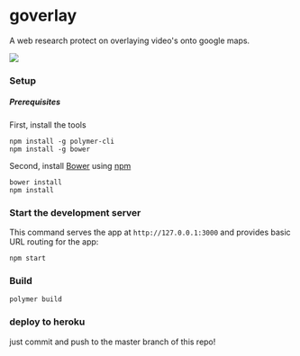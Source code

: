# goverlay

A web research protect on overlaying video's onto google maps.

![](http://puu.sh/zGqKg/74a6d8fd9c.jpg)

### Setup

##### Prerequisites

First, install the tools

    npm install -g polymer-cli
    npm install -g bower

Second, install [Bower](https://bower.io/) using [npm](https://www.npmjs.com)

    bower install
    npm install 

### Start the development server

This command serves the app at `http://127.0.0.1:3000` and provides basic URL
routing for the app:

    npm start

### Build

```
polymer build
```

### deploy to heroku

just commit and push to the master branch of this repo!
